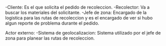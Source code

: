 -Cliente: Es el que solicita el pedido de recoleccion.
-Recolector: Va a buscar los materiales del solicitante.
-Jefe de zona: Encargado de la logistica para las rutas de recoleccion y es el encargado de ver si hubo algun reporte de problema durante el pedido.

Actor externo:
-Sistema de geolocalizacion: Sistema utilizado por el jefe de zona para planear las rutas de recoleccion.